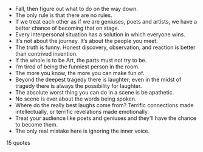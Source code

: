  - Fall, then figure out what to do on the way down.
 - The only rule is that there are no rules.
 - If we treat each other as if we are geniuses, poets and artists, we have a better chance of becoming that on stage.
 - Every interpersonal situation has a solution in which everyone wins.
 - It’s not about the journey. It’s about the people you meet.
 - The truth is funny. Honest discovery, observation, and reaction is better than contrived invention.
 - If the whole is to be Art, the parts must not try to be.
 - I’m tired of being the funniest person in the room.
 - The more you know, the more you can make fun of.
 - Beyond the deepest tragedy there is laughter; even in the midst of tragedy there is always the possibility for laughter.
 - The absolute worst thing you can do in a scene is be apathetic.
 - No scene is ever about the words being spoken.
 - Where do the really best laughs come from? Terrific connections made intellectually, or terrific revelations made emotionally.
 - Treat your audience like poets and geniuses and they’ll have the chance to become them.
 - The only real mistake here is ignoring the inner voice.

15 quotes